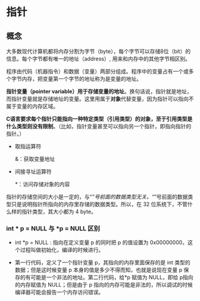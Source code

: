 # 指针

## 概念

大多数现代计算机都将内存分割为字节（byte），每个字节可以存储8位（bit）的信息。每个字节都有唯一的地址（address）, 用来和内存中的其他字节相区别。

程序由代码（机器指令）和数据（变量）两部分组成。程序中的变量占有一个或多个字节内存，把变量第一个字节的地址称为是变量的地址。

**指针变量（pointer variable）用于存储变量的地址**。换句话说，指针就是地址，而指针变量就是存储地址的变量。这里用属于**对象**代替变量，因为指针可以指向不属于变量的内存区域。

**C语言要求每个指针只能指向一种特定类型（引用类型）的对象，至于引用类型是什么类型则没有限制**。（比如，指针变量甚至可以指向另一个指针，即指向指针的指针。） 

* 取指运算符

  &：获取变量地址

* 间接寻址运算符

  *：访问存储对象的内容

指针的存储空间的大小是一定的，与“*”号前面的数据类型无关。“*”号前面的数据类型只是说明指针所指向的内存里存储的数据类型。所以，在 32 位系统下，不管什么样的指针类型，其大小都为 4 byte。  

### int * p  =  NULL 与 *p = NULL  区别

* int *p = NULL : 指向在定义变量 p 的同时把 p 的值设置为 0x00000000，这个过程叫做初始化，编译的时候进行。

  

* 第一行代码，定义了一个指针变量 p，其指向的内存里面保存的是 int 类型的数据；但是这时候变量 p 本身的值是多少不得而知，也就是说现在变量 p 保存的有可能是一个非法的地址。第二行代码，给*p 赋值为 NULL，即给 p指向的内存赋值为 NULL；但是由于 p 指向的内存可能是非法的，所以调试的时候编译器可能会报告一个内存访问错误。  